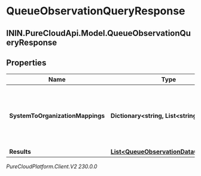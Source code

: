# QueueObservationQueryResponse

## ININ.PureCloudApi.Model.QueueObservationQueryResponse

## Properties

|Name | Type | Description | Notes|
|------------ | ------------- | ------------- | -------------|
| **SystemToOrganizationMappings** | **Dictionary&lt;string, List&lt;string&gt;&gt;** | A mapping from system presence to a list of organization presence ids | [optional] |
| **Results** | [**List&lt;QueueObservationDataContainer&gt;**](QueueObservationDataContainer) |  | [optional] |



_PureCloudPlatform.Client.V2 230.0.0_
